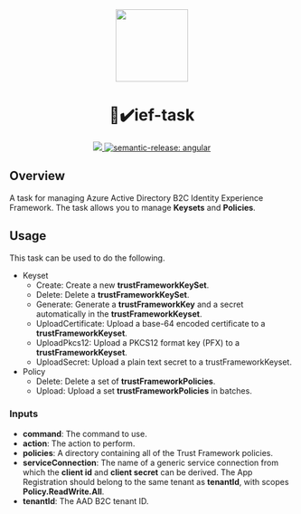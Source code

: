 <div align="center">
  <a href="https://dev.azure.com/investec/investec-cloud-experience/_git/ice-devops-tasks">
    <img 
      width="128"
      height="128"
      src="https://cdn-icons-png.flaticon.com/128/4252/4252354.png"
    >
  </a>
  <h1 align="center">📜✔️ief-task</h1>
  <a href="https://dev.azure.com/investec/sandbox/_build/latest?definitionId=3659&branchName=main">
    <img src="https://dev.azure.com/prestonvtonder/sandbox/_apis/build/status/ief-task?branchName=main">
  </a>
  <a href="#badge">
    <img alt="semantic-release: angular" src="https://img.shields.io/badge/semantic--release-angular-e10079?logo=semantic-release">
  </a>
</div>

## Overview

A task for managing Azure Active Directory B2C Identity Experience Framework. The task allows you to manage **Keysets**
and **Policies**.

## Usage

This task can be used to do the following.

* Keyset
  * Create: Create a new **trustFrameworkKeySet**.
  * Delete: Delete a **trustFrameworkKeySet**.
  * Generate: Generate a **trustFrameworkKey** and a secret automatically in the **trustFrameworkKeyset**.
  * UploadCertificate: Upload a base-64 encoded certificate to a **trustFrameworkKeyset**.
  * UploadPkcs12: Upload a PKCS12 format key (PFX) to a **trustFrameworkKeyset**.
  * UploadSecret: Upload a plain text secret to a trustFrameworkKeyset.
* Policy
  * Delete: Delete a set of **trustFrameworkPolicies**.
  * Upload: Upload a set **trustFrameworkPolicies** in batches.

### Inputs

* **command**: The command to use.
* **action**: The action to perform.
* **policies**: A directory containing all of the Trust Framework policies.
* **serviceConnection**: The name of a generic service connection from which the __client id__ and __client secret__ can be derived. The App Registration should belong to the same tenant as __tenantId__, with scopes __Policy.ReadWrite.All__.
* **tenantId**: The AAD B2C tenant ID.
